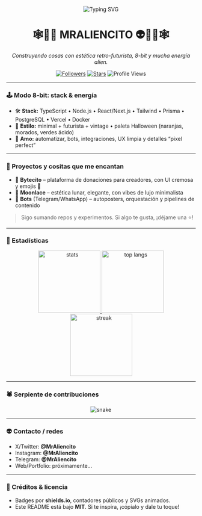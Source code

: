 <!--
  Perfil de GitHub: MrAliencito
  Tema: Halloween 8-bit (arañas, calabazas, fantasmas y aliencitos)
  Sugerencia: subí banners/íconos a /assets para mantener todo ordenado.
-->

<p align="center">
  <img src="https://readme-typing-svg.demolab.com?font=Press+Start+2P&size=18&duration=3000&pause=800&center=true&vCenter=true&width=900&lines=%F0%9F%8E%83+Hola%2C+soy+MrAliencito;%F0%9F%9A%80+Dev+Full+Stack+%7C+Maker+Creativo;%F0%9F%91%BD+Vibes+8-bit+%7C+Spooky+Season" alt="Typing SVG" />
</p>

<h1 align="center">🕸️🎃👻 MRALIENCITO 👽👻🎃🕸️</h1>

<p align="center">
  <em>Construyendo cosas con estética retro-futurista, 8-bit y mucha energía alien.</em>
</p>

<div align="center">

[![Followers](https://img.shields.io/github/followers/MrAliencito?style=for-the-badge&label=Seguidores)](https://github.com/MrAliencito)
[![Stars](https://img.shields.io/github/stars/MrAliencito?style=for-the-badge&label=Stars)](https://github.com/MrAliencito?tab=repositories)
![Profile Views](https://komarev.com/ghpvc/?username=MrAliencito&style=for-the-badge&label=Visitas)

</div>

---

### 🕹️ Modo 8-bit: stack & energía

- 🛠️ **Stack:** TypeScript • Node.js • React/Next.js • Tailwind • Prisma • PostgreSQL • Vercel • Docker  
- 🎨 **Estilo:** minimal + futurista + vintage • paleta Halloween (naranjas, morados, verdes ácido)  
- 🤖 **Amo:** automatizar, bots, integraciones, UX limpia y detalles “pixel perfect”

---

### 🎃 Proyectos y cositas que me encantan

- 🧪 **Bytecito** – plataforma de donaciones para creadores, con UI cremosa y emojis 👾  
- 🌙 **Moonlace** – estética lunar, elegante, con vibes de lujo minimalista  
- 🤖 **Bots** (Telegram/WhatsApp) – autoposters, orquestación y pipelines de contenido

> Sigo sumando repos y experimentos. Si algo te gusta, ¡déjame una ⭐!

---

### 👻 Estadísticas

<div align="center">

<a href="https://github.com/anuraghazra/github-readme-stats">
  <img height="165" src="https://github-readme-stats.vercel.app/api?username=MrAliencito&show_icons=true&hide_title=true&theme=radical" alt="stats" />
</a>
<a href="https://github.com/anuraghazra/github-readme-stats">
  <img height="165" src="https://github-readme-stats.vercel.app/api/top-langs/?username=MrAliencito&layout=compact&theme=radical" alt="top langs" />
</a>

<br/>

<a href="https://git.io/streak-stats">
  <img height="165" src="https://streak-stats.demolab.com?user=MrAliencito&theme=radical&hide_border=false" alt="streak" />
</a>

</div>

---

### 🕷️ Serpiente de contribuciones

<p align="center">
  <picture>
    <source media="(prefers-color-scheme: dark)" srcset="https://raw.githubusercontent.com/MrAliencito/MrAliencito/output/snake-dark.svg" />
    <img alt="snake" src="https://raw.githubusercontent.com/MrAliencito/MrAliencito/output/snake.svg" />
  </picture>
</p>

---

### 👽 Contacto / redes

- X/Twitter: **@MrAliencito**
- Instagram: **@MrAliencito**
- Telegram: **@MrAliencito**
- Web/Portfolio: próximamente…

---

### 🧛 Créditos & licencia

- Badges por **shields.io**, contadores públicos y SVGs animados.
- Este README está bajo **MIT**. Si te inspira, ¡cópialo y dale tu toque!

<!--
────────────────────────────────────────────────────────
Separadores 8-bit (copiables)
🕸️━━━━━━━━━━━━━━━━━━━━━━━━━━━━━━━━━━━━━━━━━━━━🕸️
🎃━━━━━━━━━━━━━━━━━━━━━━━━━━━━━━━━━━━━━━━━━━━━🎃
👻━━━━━━━━━━━━━━━━━━━━━━━━━━━━━━━━━━━━━━━━━━━━👻
👽━━━━━━━━━━━━━━━━━━━━━━━━━━━━━━━━━━━━━━━━━━━━👽
────────────────────────────────────────────────────────
-->
